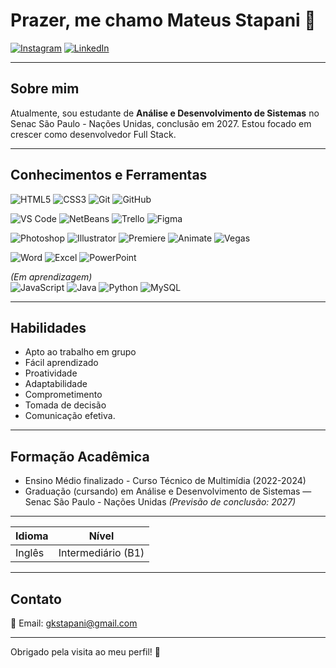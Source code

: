 # Prazer, me chamo Mateus Stapani 👋

[![Instagram](https://img.shields.io/badge/Instagram-%23E4405F.svg?style=for-the-badge&logo=instagram&logoColor=white)](https://www.instagram.com/stapani77) [![LinkedIn](https://img.shields.io/badge/LinkedIn-%230077B5.svg?style=for-the-badge&logo=linkedin&logoColor=white)](https://www.linkedin.com/in/mateusstapani)  

---

## Sobre mim

Atualmente, sou estudante de **Análise e Desenvolvimento de Sistemas** no Senac São Paulo - Nações Unidas, conclusão em 2027. Estou focado em crescer como desenvolvedor Full Stack.

---

## Conhecimentos e Ferramentas

![HTML5](https://img.shields.io/badge/HTML5-E34F26?style=flat&logo=html5&logoColor=white) ![CSS3](https://img.shields.io/badge/CSS3-1572B6?style=flat&logo=css3&logoColor=white) ![Git](https://img.shields.io/badge/Git-F05032?style=flat&logo=git&logoColor=white) ![GitHub](https://img.shields.io/badge/GitHub-181717?style=flat&logo=github&logoColor=white)  

![VS Code](https://img.shields.io/badge/VS_Code-007ACC?style=flat&logo=visual-studio-code&logoColor=white) ![NetBeans](https://img.shields.io/badge/NetBeans-2F8CC0?style=flat&logo=apache-netbeans&logoColor=white) ![Trello](https://img.shields.io/badge/Trello-0079BF?style=flat&logo=trello&logoColor=white) ![Figma](https://img.shields.io/badge/Figma-F24E1E?style=flat&logo=figma&logoColor=white)  

![Photoshop](https://img.shields.io/badge/Photoshop-31A8FF?style=flat&logo=adobe-photoshop&logoColor=white) ![Illustrator](https://img.shields.io/badge/Illustrator-FF9A00?style=flat&logo=adobe-illustrator&logoColor=white) ![Premiere](https://img.shields.io/badge/Premiere-9999FF?style=flat&logo=adobe-premiere-pro&logoColor=white) ![Animate](https://img.shields.io/badge/Animate-FF5A00?style=flat&logo=adobe-animate&logoColor=white) ![Vegas](https://img.shields.io/badge/Vegas-4A4A4A?style=flat&logo=sony-vegas&logoColor=white)  

![Word](https://img.shields.io/badge/Microsoft_Word-2B579A?style=flat&logo=microsoft-word&logoColor=white) ![Excel](https://img.shields.io/badge/Microsoft_Excel-217346?style=flat&logo=microsoft-excel&logoColor=white) ![PowerPoint](https://img.shields.io/badge/Microsoft_PowerPoint-D24726?style=flat&logo=microsoft-powerpoint&logoColor=white)  

*(Em aprendizagem)*  
![JavaScript](https://img.shields.io/badge/JavaScript-F7DF1E?style=flat&logo=javascript&logoColor=black) ![Java](https://img.shields.io/badge/Java-007396?style=flat&logo=java&logoColor=white) ![Python](https://img.shields.io/badge/Python-3776AB?style=flat&logo=python&logoColor=white) ![MySQL](https://img.shields.io/badge/MySQL-4479A1?style=flat&logo=mysql&logoColor=white)


---

## Habilidades

- Apto ao trabalho em grupo
- Fácil aprendizado
- Proatividade
- Adaptabilidade
- Comprometimento
- Tomada de decisão
- Comunicação efetiva.

---

## Formação Acadêmica

- Ensino Médio finalizado - Curso Técnico de Multimídia (2022-2024)
- Graduação (cursando) em Análise e Desenvolvimento de Sistemas — Senac São Paulo - Nações Unidas 
_(Previsão de conclusão: 2027)_

---

| Idioma  | Nível              |
|---------|--------------------|
| Inglês  | Intermediário (B1) |

---

## Contato

📧 Email: [gkstapani@gmail.com](mailto:gkstapani@gmail.com)

---

Obrigado pela visita ao meu perfil! 🚀
